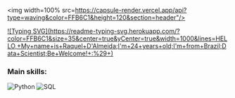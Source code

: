 <img width=100% src=https://capsule-render.vercel.app/api?type=waving&color=FFB6C1&height=120&section=header"/>

[![Typing SVG](https://readme-typing-svg.herokuapp.com/?
color=FFB6C1&size=35&center=true&yCenter=true&width=1000&lines=HELLO,+My+name+is+Raquel+D'Almeida;I'm+24+years+old;I'm+from+Brazil;Data+Scientist;Be+Welcome!+:%29+)](https://git.io/typing-svg)

 ### Main skills: 
 ![Python](https://img.shields.io/badge/Python-3776AB?style=for-the-badge&logo=python&logoColor=white)
 ![SQL](https://img:shields.io/badge/-SQL-001117?style=for-the-badge&logo=sql&labelColor0D1117)&nbsp;
